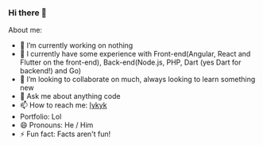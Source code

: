 ### Hi there 👋


<!--**Powerisinschool/powerisinschool** is a ✨ _special_ ✨ repository because its `README.md` (this file) appears on your GitHub profile.-->

About me:

- 🔭 I’m currently working on nothing
- 🌱 I currently have some experience with Front-end(Angular, React and Flutter on the front-end), Back-end(Node.js, PHP, Dart (yes Dart for backend!) and Go)
- 👯 I’m looking to collaborate on much, always looking to learn something new
- 💬 Ask me about anything code
- 📫 How to reach me: [Iykyk](example.com)
- Portfolio: Lol
- 😄 Pronouns: He / Him
- ⚡ Fun fact: Facts aren't fun!
